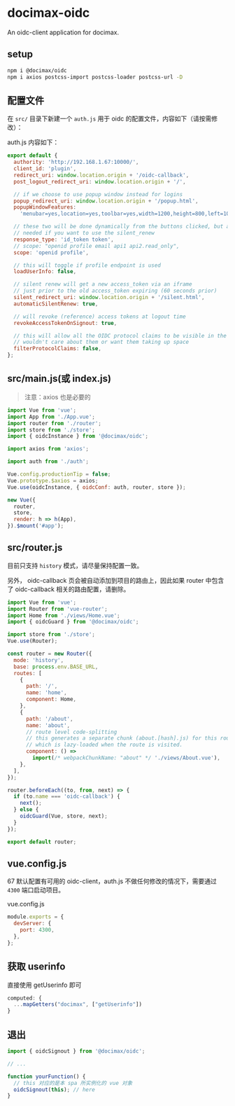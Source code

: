 # docimax-oidc

An oidc-client application for docimax.

## setup

```bash
npm i @docimax/oidc
npm i axios postcss-import postcss-loader postcss-url -D
```

## 配置文件

在 `src/` 目录下新建一个 `auth.js` 用于 oidc 的配置文件，内容如下（请按需修改）：

auth.js 内容如下：

```js
export default {
  authority: 'http://192.168.1.67:10000/',
  client_id: 'plugin',
  redirect_uri: window.location.origin + '/oidc-callback',
  post_logout_redirect_uri: window.location.origin + '/',

  // if we choose to use popup window instead for logins
  popup_redirect_uri: window.location.origin + '/popup.html',
  popupWindowFeatures:
    'menubar=yes,location=yes,toolbar=yes,width=1200,height=800,left=100,top=100;resizable=yes',

  // these two will be done dynamically from the buttons clicked, but are
  // needed if you want to use the silent_renew
  response_type: 'id_token token',
  // scope: "openid profile email api1 api2.read_only",
  scope: 'openid profile',

  // this will toggle if profile endpoint is used
  loadUserInfo: false,

  // silent renew will get a new access_token via an iframe
  // just prior to the old access_token expiring (60 seconds prior)
  silent_redirect_uri: window.location.origin + '/silent.html',
  automaticSilentRenew: true,

  // will revoke (reference) access tokens at logout time
  revokeAccessTokenOnSignout: true,

  // this will allow all the OIDC protocol claims to be visible in the window. normally a client app
  // wouldn't care about them or want them taking up space
  filterProtocolClaims: false,
};
```

## src/main.js(或 index.js)

> 注意：axios 也是必要的

```js
import Vue from 'vue';
import App from './App.vue';
import router from './router';
import store from './store';
import { oidcInstance } from '@docimax/oidc';

import axios from 'axios';

import auth from './auth';

Vue.config.productionTip = false;
Vue.prototype.$axios = axios;
Vue.use(oidcInstance, { oidcConf: auth, router, store });

new Vue({
  router,
  store,
  render: h => h(App),
}).$mount('#app');
```

## src/router.js

目前只支持 `history` 模式，请尽量保持配置一致。

另外， oidc-callback 页会被自动添加到项目的路由上，因此如果 router 中包含了 oidc-callback 相关的路由配置，请删除。

```js
import Vue from 'vue';
import Router from 'vue-router';
import Home from './views/Home.vue';
import { oidcGuard } from '@docimax/oidc';

import store from './store';
Vue.use(Router);

const router = new Router({
  mode: 'history',
  base: process.env.BASE_URL,
  routes: [
    {
      path: '/',
      name: 'home',
      component: Home,
    },
    {
      path: '/about',
      name: 'about',
      // route level code-splitting
      // this generates a separate chunk (about.[hash].js) for this route
      // which is lazy-loaded when the route is visited.
      component: () =>
        import(/* webpackChunkName: "about" */ './views/About.vue'),
    },
  ],
});

router.beforeEach((to, from, next) => {
  if (to.name === 'oidc-callback') {
    next();
  } else {
    oidcGuard(Vue, store, next);
  }
});

export default router;
```

## vue.config.js

67 默认配置有可用的 oidc-client，auth.js 不做任何修改的情况下，需要通过 `4300` 端口启动项目。

vue.config.js

```js
module.exports = {
  devServer: {
    port: 4300,
  },
};
```

## 获取 userinfo

直接使用 getUserinfo 即可

```js
computed: {
  ...mapGetters("docimax", ["getUserinfo"])
}
```

## 退出

```js
import { oidcSignout } from '@docimax/oidc';

// ...

function yourFunction() {
  // this 对应的是本 spa 所实例化的 vue 对象
  oidcSignout(this); // here
}
```
